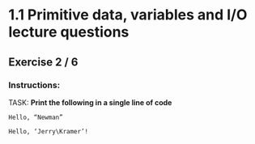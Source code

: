 # 1.1 Primitive data, variables and I/O lecture questions 
## Exercise 2 / 6
### Instructions:
TASK: **Print the following in a single line of code**

```
Hello, “Newman” 

Hello, ‘Jerry\Kramer’!
```